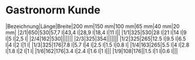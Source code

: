 # Gastronorm Kunde

|Bezeichnung|Länge|Breite|200 mm|150 mm|100 mm|65 mm|40 mm|20 mm|
|2/1|650|530|57,7 l|43,4 l|28,9 l|18,4 l|11 l||
|1/1|325|530|28 l|21 l|14 l|9 l|5 l|2,5 l|
|2/4|162|530|||||||
|2/3|325|354|||||||
|1/2|325|265|12.5 l|9.5 l|6.5 l|4 l|2 l|1 l|
|1/3|325|176|7.8 l|5.7 l|4 l|2.5 l|1.5 l|0.8 l|
|1/4|163|265|5.5 l|4 l|2.8 l|1.8 l|2 l|1 l|
|1/6|162|176|3.4 l|2.4 l|1.6 l|1 l|||
|1/9|108|176||1.5 l|1 l|0.6 l|||